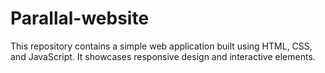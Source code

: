 # Parallal-website
This repository contains a simple web application built using HTML, CSS, and JavaScript. It showcases responsive design and interactive elements.
